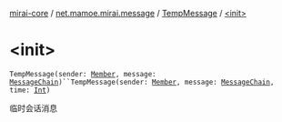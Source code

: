 [mirai-core](../../index.md) / [net.mamoe.mirai.message](../index.md) / [TempMessage](index.md) / [&lt;init&gt;](./-init-.md)

# &lt;init&gt;

`TempMessage(sender: `[`Member`](../../net.mamoe.mirai.contact/-member/index.md)`, message: `[`MessageChain`](../../net.mamoe.mirai.message.data/-message-chain/index.md)`)``TempMessage(sender: `[`Member`](../../net.mamoe.mirai.contact/-member/index.md)`, message: `[`MessageChain`](../../net.mamoe.mirai.message.data/-message-chain/index.md)`, time: `[`Int`](https://kotlinlang.org/api/latest/jvm/stdlib/kotlin/-int/index.html)`)`

临时会话消息

